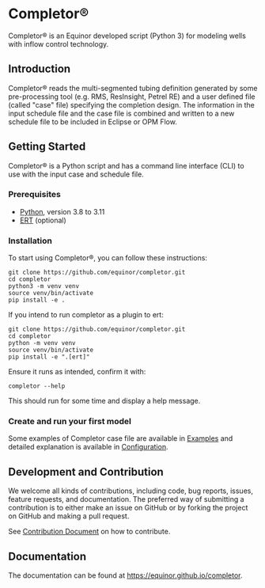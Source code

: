 # Completor®
Completor® is an Equinor developed script (Python 3) for modeling wells with inflow control technology.

## Introduction
Completor® reads the multi-segmented tubing definition generated by some pre-processing tool
(e.g. RMS, ResInsight, Petrel RE) and a user defined file (called "case" file) specifying the completion design.
The information in the input schedule file and the case file is combined
and written to a new schedule file to be included in Eclipse or OPM Flow.

## Getting Started
Completor® is a Python script and has a command line interface (CLI) to use with the input case and schedule file.

### Prerequisites
* [Python](https://www.python.org/), version 3.8 to 3.11
* [ERT](https://github.com/equinor/ert) (optional)

### Installation
To start using Completor®, you can follow these instructions:

```shell
git clone https://github.com/equinor/completor.git
cd completor
python3 -m venv venv
source venv/bin/activate
pip install -e .
```

If you intend to run completor as a plugin to ert:
```shell
git clone https://github.com/equinor/completor.git
cd completor
python -m venv venv
source venv/bin/activate
pip install -e ".[ert]"
```

Ensure it runs as intended, confirm it with:
```shell
completor --help
```
This should run for some time and display a help message.

### Create and run your first model

Some examples of Completor case file are available in [Examples](documentation/docs/about/examples.mdx) and detailed explanation is available in [Configuration](documentation/docs/about/configuration.mdx).

## Development and Contribution

We welcome all kinds of contributions, including code, bug reports, issues, feature requests, and documentation.
The preferred way of submitting a contribution is to either make an issue on GitHub or by forking the project on GitHub
and making a pull request.

See [Contribution Document](documentation/docs/contribution_guide.mdx) on how to contribute.

## Documentation

The documentation can be found at https://equinor.github.io/completor.
